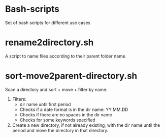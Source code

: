 # Bash-scripts
 Set of bash scripts for different use cases

# rename2directory.sh
  A script to name files according to their parent folder name. 

# sort-move2parent-directory.sh
Scan a directory and sort + move + filter by name.
1. Filters:    
    * dir name until first period
    * Checks if a date format is in the dir name: YY.MM.DD
    * Checks if there are no spaces in the dir name
    * Checks for some keywords specified
2. Create a new directory, if not already existing, with the dir name until the period and move the directory in that directory.